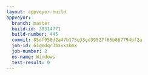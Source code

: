 ```yaml
---
layout: appveyor-build
appveyor:
  branch: master
  build-id: 38314771
  build-number: 445
  commit: 85df958d2a47b175e33ed39527f65b867794bf2a
  job-id: 61gmdqr3bxvxsbmx
  job-number: 2
  os-name: Windows
  test-result: 0
---
```

